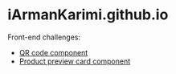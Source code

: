# iArmanKarimi.github.io

Front-end challenges:

- [QR code component](challenge-qr-code-component)
- [Product preview card component](challenge-product-preview-card-component)

